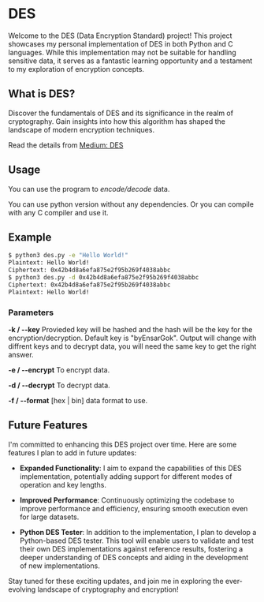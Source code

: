 # DES
Welcome to the DES (Data Encryption Standard) project! This project showcases my personal implementation of DES in both Python and C languages. While this implementation may not be suitable for handling sensitive data, it serves as a fantastic learning opportunity and a testament to my exploration of encryption concepts.

## What is DES?
Discover the fundamentals of DES and its significance in the realm of cryptography. Gain insights into how this algorithm has shaped the landscape of modern encryption techniques.

Read the details from [Medium: DES](https://medium.com/@ensargok/des-fedc78d21045)

## Usage
You can use the program to *encode/decode* data.

You can use python version without any dependencies. Or you can compile with any C compiler and use it.

## Example
```bash
$ python3 des.py -e "Hello World!"
Plaintext: Hello World!
Ciphertext: 0x42b4d8a6efa875e2f95b269f4038abbc
$ python3 des.py -d 0x42b4d8a6efa875e2f95b269f4038abbc
Ciphertext: 0x42b4d8a6efa875e2f95b269f4038abbc
Plaintext: Hello World!
```

### Parameters
**-k / --key** Provieded key will be hashed and the hash will be the key for the encryption/decryption. Default key is "byEnsarGok".
Output will change with diffrent keys and to decrypt data, you will need the same key to get the right answer.

**-e / --encrypt** To encrypt data.

**-d / --decrypt** To decrypt data.

**-f / --format** \[hex | bin] data format to use.

## Future Features

I'm committed to enhancing this DES project over time. Here are some features I plan to add in future updates:

- **Expanded Functionality**: I aim to expand the capabilities of this DES implementation, potentially adding support for different modes of operation and key lengths.

- **Improved Performance**: Continuously optimizing the codebase to improve performance and efficiency, ensuring smooth execution even for large datasets.

- **Python DES Tester**: In addition to the implementation, I plan to develop a Python-based DES tester. This tool will enable users to validate and test their own DES implementations against reference results, fostering a deeper understanding of DES concepts and aiding in the development of new implementations.

Stay tuned for these exciting updates, and join me in exploring the ever-evolving landscape of cryptography and encryption!
